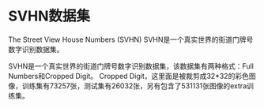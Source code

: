 # SVHN数据集
The Street View House Numbers (SVHN)
SVHN是一个真实世界的街道门牌号数字识别数据集。

SVHN是一个真实世界的街道门牌号数字识别数据集，该数据集有两种格式：Full Numbers和Cropped Digit。	Cropped  Digit，这里面是被裁剪成32*32的彩色图像，训练集有73257张，测试集有26032张，另有包含了531131张图像的extra训练集。
